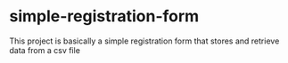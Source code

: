 # simple-registration-form
This project is basically a simple registration form that stores and retrieve data from a csv file
